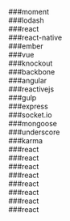 ###moment   
###lodash   
###react   
###react-native   
###ember   
###vue   
###knockout   
###backbone   
###angular   
###reactivejs   
###gulp   
###express   
###socket.io   
###mongoose   
###underscore   
###karma   
###react   
###react   
###react   
###react   
###react   
###react   
###react   
###react   
